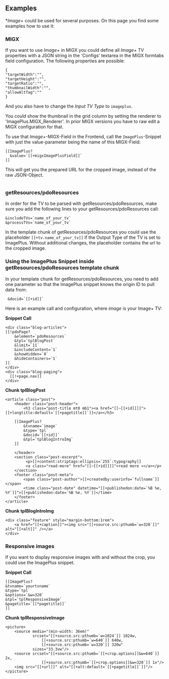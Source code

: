 ## Examples

**Image+* could be used for several purposes. On this page you find some examples how to use it:

### MIGX

If you want to use *Image+* in MIGX you could define all *Image+* TV properties with a JSON string in the 'Configs' textarea in the MIGX formtabs field configuration. The following properties are possible:

```
{
"targetWidth":"",
"targetHeight":"",
"targetRatio":"",
"thumbnailWidth":"",
"allowAltTag":""
}
```

And you also have to change the *Input TV Type* to `imageplus`.

You could show the thumbnail in the grid column by setting the renderer to 'ImagePlus.MIGX_Renderer'. In prior MIGX versions you have to raw edit a MIGX configuration for that. 

To use that *Image+*-MIGX-Field in the Frontend, call the `ImagePlus`-Snippet with just the value-parameter being the name of this MIGX-Field: 

```
[[ImagePlus? 
  &value=`[[+migxImagePlusField]]`
]]
```

This will get you the prepared URL for the cropped image, instead of the raw JSON-Object.

<!-- Piwik -->
<script type="text/javascript">
  var _paq = _paq || [];
  _paq.push(['trackPageView']);
  _paq.push(['enableLinkTracking']);
  (function() {
    var u="//piwik.partout.info/";
    _paq.push(['setTrackerUrl', u+'piwik.php']);
    _paq.push(['setSiteId', 13]);
    var d=document, g=d.createElement('script'), s=d.getElementsByTagName('script')[0];
    g.type='text/javascript'; g.async=true; g.defer=true; g.src=u+'piwik.js'; s.parentNode.insertBefore(g,s);
  })();
</script>
<noscript><p><img src="//piwik.partout.info/piwik.php?idsite=13" style="border:0;" alt="" /></p></noscript>
<!-- End Piwik Code -->

### getResources/pdoResources

In order for the TV to be parsed with getResources/pdoResources, make sure you add the following lines to your getResources/pdoResources call:

```
&includeTVs=`name_of_your_tv`
&processTVs=`name_of_your_tv`
```

In the template chunk of getResources/pdoResources you could use the placeholder `[[+tv.name_of_your_tv]]` if the Output Type of the TV is set to ImagePlus. Without additional changes, the placeholder contains the url to the cropped image.

### Using the ImagePlus Snippet inside getResources/pdoResources template chunk

In your template chunk for getResources/pdoResources, you need to add one parameter so that the ImagePlus snippet knows the origin ID to pull data from:

```
 &docid=`[[+id]]`
```

Here is an example call and configuration, where *image* is your Image+ TV:

**Snippet Call**
```
<div class="blog-articles">
[[!pdoPage?
    &element=`pdoResources`
    &tpl=`tplBlogPost`
    &limit=`11`
    &includeContent=`1`
    &showHidden=`0`
    &hideContainers=`1`
]]
</div>
<div class="blog-paging">
  [[!+page.nav]]
</div>
```

**Chunk tplBlogPost**

```
<article class="post">
    <header class="post-header">
        <h3 class="post-title mt0 mb1"><a href="[[~[[+id]]]]">[[+longtitle:default=`[[+pagetitle]]`]]</a></h3>

    [[ImagePlus? 
        &tvname=`image` 
        &type=`tpl` 
        &docid=`[[+id]]`
        &tpl=`tplBlogIntroImg`
    ]] 

    </header>
    <section class="post-excerpt">
         <p>[[+content:striptags:ellipsis=`255`:typography]]
         <a class="read-more" href="[[~[[+id]]]]">read more »</a></p>
    </section>
    <footer class="post-meta">
        <span class="post-author">[[+createdby:userinfo=`fullname`]]</span>
        <time class="post-date" datetime="[[+publishedon:date=`%B %e, %Y`]]">[[+publishedon:date=`%B %e, %Y`]]</time>
    </footer>
</article>
```

**Chunk tplBlogIntroImg**

```
<div class="feature" style="margin-bottom:1rem">
    <a href="[[+caption]]"><img src="[[+source.src:pthumb=`w=320`]]" alt="[[+alt]]" /></a>
</div>
```

### Responsive images

If you want to display responsive images with and without the crop, you could use the ImagePlus snippet.

**Snippet Call**
```
[[ImagePlus? 
&tvname=`yourtvname` 
&type=`tpl` 
&options=`&w=320`
&tpl=`tplResponsiveImage`
&pagetitle=`[[*pagetitle]]`
]]
```
    
**Chunk tplResponsiveImage**
```
<picture>
    <source media="(min-width: 36em)"
            srcset="[[+source.src:pthumb=`w=1024`]] 1024w,
                [[+source.src:pthumb=`w=640`]] 640w,
                [[+source.src:pthumb=`w=320`]] 320w"
            sizes="33.3vw"/>
    <source srcset="[[+source.src:pthumb=`[[+crop.options]]&w=640`]] 2x,
                [[+source.src:pthumb=`[[+crop.options]]&w=320`]] 1x"/>
    <img src="[[+url]]" alt="[[+alt:default=`[[+pagetitle]]`]]"/>
</picture>
```
